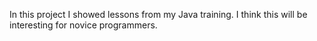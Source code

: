 In this project I showed lessons from my Java training. 
I think this will be interesting for novice programmers.
